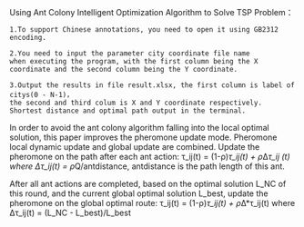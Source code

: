Using Ant Colony Intelligent Optimization Algorithm to Solve TSP Problem：

    1.To support Chinese annotations, you need to open it using GB2312 encoding.

    2.You need to input the parameter city coordinate file name 
    when executing the program, with the first column being the X coordinate and the second column being the Y coordinate.

    3.Output the results in file result.xlsx, the first column is label of citys(0 - N-1)， 
    the second and third colum is X and Y coordinate respectively.
    Shortest distance and optimal path output in the terminal.

In order to avoid the ant colony algorithm falling into the local optimal solution, this paper improves the pheromone update mode. Pheromone local dynamic update and global update are combined. Update the pheromone on the path after each ant action:
                            τ_ij(t) = (1-ρ)*τ_ij(t) + ρ*∆*τ_ij (t)
where ∆τ_ij(t) = ρ*Q/antdistance, antdistance is the path length of this ant.

After all ant actions are completed, based on the optimal solution L_NC of this round, and the current global optimal solution 
L_best, update the pheromone on the global optimal route:
                            τ_ij(t) = (1-ρ)*τ_ij(t) + ρ*∆*τ_ij(t)
where ∆τ_ij(t) = (L_NC - L_best)/L_best
